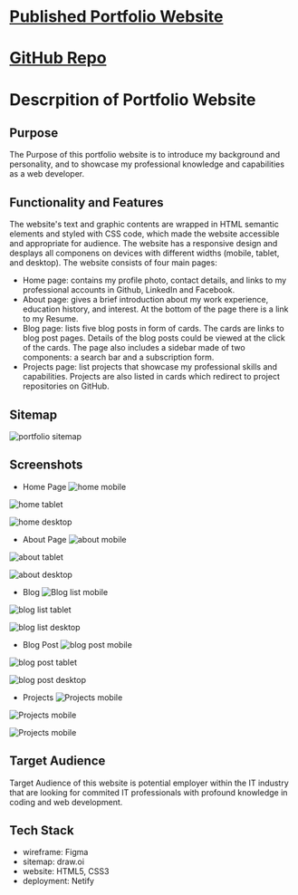 # [Published Portfolio Website](https://effulgent-salamander-4ef5ab.netlify.app/)

# [GitHub Repo](https://github.com/Dandandan-mo/T1A2-Portfolio)

# Descrpition of Portfolio Website

## Purpose

The Purpose of this portfolio website is to introduce my background and personality, and to showcase my professional knowledge and capabilities as a web developer. 

## Functionality and Features

The website's text and graphic contents are wrapped in HTML semantic elements and styled with CSS code, which made the website accessible and appropriate for audience. The website has a responsive design and desplays all componens on devices with different widths (mobile, tablet, and desktop). The website consists of four main pages:
- Home page: contains my profile photo, contact details, and links to my professional accounts in Github, LinkedIn and Facebook. 
- About page: gives a brief introduction about my work experience, education history, and interest. At the bottom of the page there is a link to my Resume. 
- Blog page: lists five blog posts in form of cards. The cards are links to blog post pages. Details of the blog posts could be viewed at the click of the cards. The page also includes a sidebar made of two components: a search bar and a subscription form. 
- Projects page: list projects that showcase my professional skills and capabilities. Projects are also listed in cards which redirect to project repositories on GitHub. 

## Sitemap
![portfolio sitemap](docs/Sitemap.png)
## Screenshots
- Home Page
![home mobile](docs/screenshots/home1.png)

![home tablet](docs/screenshots/home2.png)

![home desktop](docs/screenshots/home3.png)

- About Page
![about mobile](docs/screenshots/about1.png)

![about tablet](docs/screenshots/about2.png)

![about desktop](docs/screenshots/about3.png)

- Blog
![Blog list mobile](docs/screenshots/blog-list1.png)

![blog list tablet](docs/screenshots/blog-list2.png)

![blog list desktop](docs/screenshots/blog-list3.png)

- Blog Post
![blog post mobile](docs/screenshots/blog-post1.png)

![blog post tablet](docs/screenshots/blog-post2.png)

![blog post desktop](docs/screenshots/blog-post3.png)

- Projects
![Projects mobile](docs/screenshots/projects1.png)

![Projects mobile](docs/screenshots/projects2.png)

![Projects mobile](docs/screenshots/projects3.png)

## Target Audience

Target Audience of this website is potential employer within the IT industry that are looking for commited IT professionals with profound knowledge in coding and web development. 

## Tech Stack
- wireframe: Figma
- sitemap: draw.oi
- website: HTML5, CSS3
- deployment: Netify


